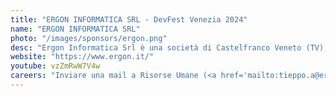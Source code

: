 ```yaml
---
title: "ERGON INFORMATICA SRL - DevFest Venezia 2024"
name: "ERGON INFORMATICA SRL"
photo: "/images/sponsors/ergon.png"
desc: "Ergon Informatica Srl è una società di Castelfranco Veneto (TV), attiva dal 1988.Fornisce soluzioni ERP per aziende del settore alimentare e di trasporto, con progetti interamente analizzati e sviluppati al proprio interno. Fornisce inoltre servizi sistemistici, occupandosi di cybersecurity, networking, radio frequenza e virtualizzazione dei sistemi. Ergon realizza infine di progetti di Ricerca su ambiti innovativi come l'AI e il Machine Learning, nonché l'ottimizzazione dei sistemi gestionali."
website: "https://www.ergon.it/"
youtube: vzZmRwW7V4w 
careers: "Inviare una mail a Risorse Umane (<a href='mailto:tieppo.a@ergon.it'>tieppo.a@ergon.it</a>) oppure compilare un form sulla pagina 'JOB' del nostro sito"
---
```

